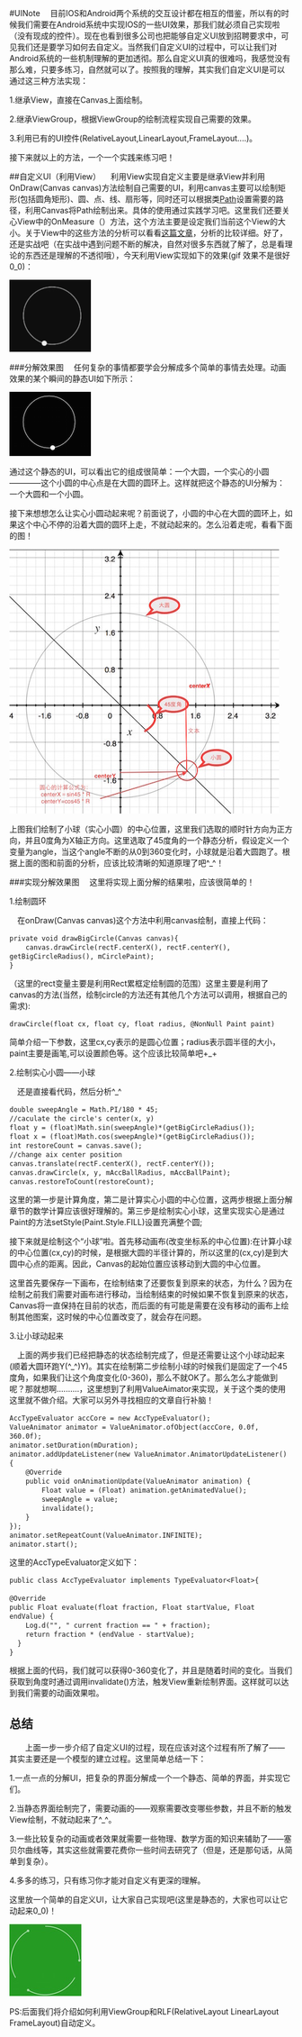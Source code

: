 #UINote
&emsp;目前IOS和Android两个系统的交互设计都在相互的借鉴，所以有的时候我们需要在Android系统中实现IOS的一些UI效果，那我们就必须自己实现啦（没有现成的控件）。现在也看到很多公司也把能够自定义UI放到招聘要求中，可见我们还是要学习如何去自定义。当然我们自定义UI的过程中，可以让我们对Android系统的一些机制理解的更加透彻。那么自定义UI真的很难吗，我感觉没有那么难，只要多练习，自然就可以了。按照我的理解，其实我们自定义UI是可以通过这三种方法实现：

1.继承View，直接在Canvas上面绘制。

2.继承ViewGroup，根据ViewGroup的绘制流程实现自己需要的效果。

3.利用已有的UI控件(RelativeLayout,LinearLayout,FrameLayout....)。

接下来就以上的方法，一个一个实践来练习吧！

##自定义UI（利用View）
&emsp;利用View实现自定义主要是继承View并利用OnDraw(Canvas canvas)方法绘制自己需要的UI，利用canvas主要可以绘制矩形(包括圆角矩形)、圆、点、线、扇形等，同时还可以根据类[Path](http://developer.android.com/reference/android/graphics/Path.html)设置需要的路径，利用Canvas将Path绘制出来。具体的使用通过实践学习吧。这里我们还要关心View中的OnMeasure（）方法，这个方法主要是设定我们当前这个View的大小。关于View中的这些方法的分析可以看看[这篇文章](http://yifeiyuan.me/2015/10/12/%E8%87%AA%E5%AE%9A%E4%B9%89View%E7%9A%84onMeasure%E3%80%81onLayout/)，分析的比较详细。好了，还是实战吧（在实战中遇到问题不断的解决，自然对很多东西就了解了，总是看理论的东西还是理解的不透彻哦），今天利用View实现如下的效果(gif 效果不是很好0_0)：
  
![alt tag](/Resource/jianshu.gif)
  
###分解效果图
&emsp;任何复杂的事情都要学会分解成多个简单的事情去处理。动画效果的某个瞬间的静态UI如下所示：
  
![alt tag](/Resource/static.png)

通过这个静态的UI，可以看出它的组成很简单：一个大圆，一个实心的小圆————这个小圆的中心点是在大圆的圆环上。这样就把这个静态的UI分解为：一个大圆和一个小圆。

接下来想想怎么让实心小圆动起来呢？前面说了，小圆的中心在大圆的圆环上，如果这个中心不停的沿着大圆的圆环上走，不就动起来的。怎么沿着走呢，看看下面的图！

![alt tag](/Resource/location.jpeg)

上图我们绘制了小球（实心小圆）的中心位置，这里我们选取的顺时针方向为正方向，并且0度角为X轴正方向。这里选取了45度角的一个静态分析，假设定义一个变量为angle，当这个angle不断的从0到360变化时，小球就是沿着大圆跑了。根据上面的图和前面的分析，应该比较清晰的知道原理了吧^_^！
  
###实现分解效果图
&emsp;这里将实现上面分解的结果啦，应该很简单的！

1.绘制圆环

&emsp;在onDraw(Canvas canvas)这个方法中利用canvas绘制，直接上代码：

    private void drawBigCircle(Canvas canvas){
        canvas.drawCircle(rectF.centerX(), rectF.centerY(), getBigCircleRadius(), mCirclePaint);
    }
    
（这里的rect变量主要是利用Rect累框定绘制圆的范围）这里主要是利用了canvas的方法(当然，绘制circle的方法还有其他几个方法可以调用，根据自己的需求):

    drawCircle(float cx, float cy, float radius, @NonNull Paint paint)
    
简单介绍一下参数，这里cx,cy表示的是圆心位置；radius表示圆半径的大小，paint主要是画笔,可以设置颜色等。这个应该比较简单吧+_+

2.绘制实心小圆——小球

&emsp;还是直接看代码，然后分析^_^

    double sweepAngle = Math.PI/180 * 45;
    //caculate the circle's center(x, y)
    float y = (float)Math.sin(sweepAngle)*(getBigCircleRadius());
    float x = (float)Math.cos(sweepAngle)*(getBigCircleRadius());
    int restoreCount = canvas.save();
    //change aix center position
    canvas.translate(rectF.centerX(), rectF.centerY());
    canvas.drawCircle(x, y, mAccBallRadius, mAccBallPaint);
    canvas.restoreToCount(restoreCount);

这里的第一步是计算角度，第二是计算实心小圆的中心位置，这两步根据上面分解章节的数学计算应该很好理解的。第三步是绘制实心小球，这里实现实心是通过Paint的方法setStyle(Paint.Style.FILL)设置充满整个圆;


接下来就是绘制这个“小球”啦。首先移动画布(改变坐标系的中心位置):在计算小球的中心位置(cx,cy)的时候，是根据大圆的半径计算的，所以这里的(cx,cy)是到大圆中心点的距离。因此，Canvas的起始位置应该移动到大圆的中心位置。

这里首先要保存一下画布，在绘制结束了还要恢复到原来的状态，为什么？因为在绘制之前我们需要对画布进行移动，当绘制结束的时候如果不恢复到原来的状态，Canvas将一直保持在目前的状态，而后面的有可能是需要在没有移动的画布上绘制其他图案，这时候的中心位置改变了，就会存在问题。

3.让小球动起来

&emsp;上面的两步我们已经把静态的状态绘制完成了，但是还需要让这个小球动起来(顺着大圆环跑Y(^_^)Y)。其实在绘制第二步绘制小球的时候我们是固定了一个45度角，如果我们让这个角度变化(0-360)，那么不就OK了。那么怎么才能做到呢？那就想啊..........，这里想到了利用ValueAimator来实现，关于这个类的使用这里就不做介绍。大家可以另外寻找相应的文章自行补脑！

    AccTypeEvaluator accCore = new AccTypeEvaluator();
    ValueAnimator animator = ValueAnimator.ofObject(accCore, 0.0f, 360.0f);
    animator.setDuration(mDuration);
    animator.addUpdateListener(new ValueAnimator.AnimatorUpdateListener() {
        @Override
        public void onAnimationUpdate(ValueAnimator animation) {
            Float value = (Float) animation.getAnimatedValue();
            sweepAngle = value;
            invalidate();
        }
    });
    animator.setRepeatCount(ValueAnimator.INFINITE);
    animator.start();
  
这里的AccTypeEvaluator定义如下：

    public class AccTypeEvaluator implements TypeEvaluator<Float>{

    @Override
    public Float evaluate(float fraction, Float startValue, Float endValue) {
        Log.d("", " current fraction == " + fraction);
        return fraction * (endValue - startValue);
      }
    }
    
根据上面的代码，我们就可以获得0-360变化了，并且是随着时间的变化。当我们获取到角度时通过调用invalidate()方法，触发View重新绘制界面。这样就可以达到我们需要的动画效果啦。

## 总结
&emsp;&emsp;上面一步一步介绍了自定义UI的过程，现在应该对这个过程有所了解了——其实主要还是一个模型的建立过程。这里简单总结一下：

1.一点一点的分解UI，把复杂的界面分解成一个一个静态、简单的界面，并实现它们。

2.当静态界面绘制完了，需要动画的——观察需要改变哪些参数，并且不断的触发View绘制，不就动起来了^_^。

3.一些比较复杂的动画或者效果就需要一些物理、数学方面的知识来辅助了——塞贝尔曲线等，其实这些就需要花费你一些时间去研究了（但是，还是那句话，从简单到复杂）。

4.多多的练习，只有练习你才能对自定义有更深的理解。

这里放一个简单的自定义UI，让大家自己实现吧(这里是静态的，大家也可以让它动起来0_0)！

![alt tag](/Resource/practice.png)

PS:后面我们将介绍如何利用ViewGroup和RLF(RelativeLayout LinearLayout FrameLayout)自动定义。
